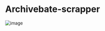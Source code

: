 # Archivebate-scrapper
![image](https://github.com/Temp530/Archivebate-Scraper/assets/129143010/0e4b6d3c-bc9d-41de-b02d-593d8948a855)

